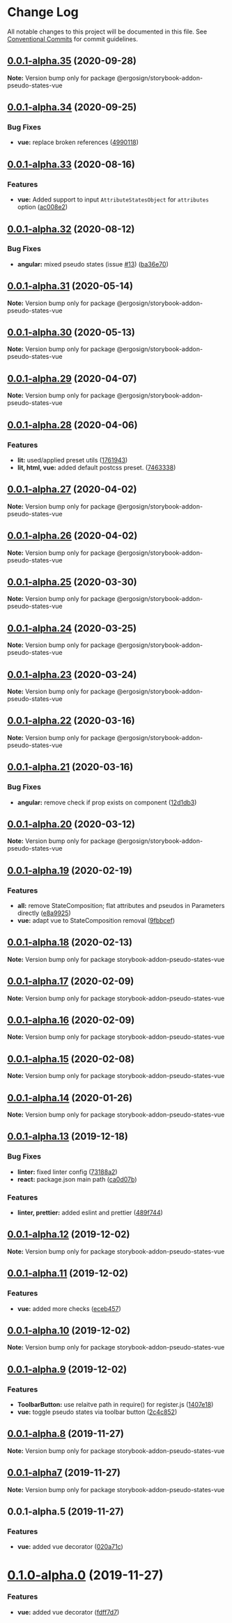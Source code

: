 # Change Log

All notable changes to this project will be documented in this file.
See [Conventional Commits](https://conventionalcommits.org) for commit guidelines.

## [0.0.1-alpha.35](https://github.com/Ergosign/storybook-addon-pseudo-states/compare/v0.0.1-alpha.34...v0.0.1-alpha.35) (2020-09-28)

**Note:** Version bump only for package @ergosign/storybook-addon-pseudo-states-vue





## [0.0.1-alpha.34](https://github.com/Ergosign/storybook-addon-pseudo-states/compare/v0.0.1-alpha.33...v0.0.1-alpha.34) (2020-09-25)


### Bug Fixes

* **vue:** replace broken references ([4990118](https://github.com/Ergosign/storybook-addon-pseudo-states/commit/4990118476e282ca3922d4eb83183eb6dcada83e))





## [0.0.1-alpha.33](https://github.com/Ergosign/storybook-addon-pseudo-states/compare/v0.0.1-alpha.32...v0.0.1-alpha.33) (2020-08-16)


### Features

* **vue:** Added support to input `AttributeStatesObject` for `attributes` option ([ac008e2](https://github.com/Ergosign/storybook-addon-pseudo-states/commit/ac008e2ca740c0e1ac9aec50ffd59edae3a6a0b4))





## [0.0.1-alpha.32](https://github.com/Ergosign/storybook-addon-pseudo-states/compare/v0.0.1-alpha.31...v0.0.1-alpha.32) (2020-08-12)


### Bug Fixes

* **angular:** mixed pseudo states (issue [#13](https://github.com/Ergosign/storybook-addon-pseudo-states/issues/13)) ([ba36e70](https://github.com/Ergosign/storybook-addon-pseudo-states/commit/ba36e70cebea8edbab9eebe500bdb63cc8b69e18))





## [0.0.1-alpha.31](https://github.com/Ergosign/storybook-addon-pseudo-states/compare/v0.0.1-alpha.30...v0.0.1-alpha.31) (2020-05-14)

**Note:** Version bump only for package @ergosign/storybook-addon-pseudo-states-vue





## [0.0.1-alpha.30](https://github.com/Ergosign/storybook-addon-pseudo-states/compare/v0.0.1-alpha.29...v0.0.1-alpha.30) (2020-05-13)

**Note:** Version bump only for package @ergosign/storybook-addon-pseudo-states-vue





## [0.0.1-alpha.29](https://github.com/Ergosign/storybook-addon-pseudo-states/compare/v0.0.1-alpha.28...v0.0.1-alpha.29) (2020-04-07)

**Note:** Version bump only for package @ergosign/storybook-addon-pseudo-states-vue





## [0.0.1-alpha.28](https://github.com/Ergosign/storybook-addon-pseudo-states/compare/v0.0.1-alpha.27...v0.0.1-alpha.28) (2020-04-06)


### Features

* **lit:** used/applied preset utils ([1761943](https://github.com/Ergosign/storybook-addon-pseudo-states/commit/1761943361f1fe14f455618582971d383f4b9b2c))
* **lit, html, vue:** added default postcss preset. ([7463338](https://github.com/Ergosign/storybook-addon-pseudo-states/commit/74633383258efc9c8eaed9b205f9d47640f06fdf))





## [0.0.1-alpha.27](https://github.com/Ergosign/storybook-addon-pseudo-states/compare/v0.0.1-alpha.26...v0.0.1-alpha.27) (2020-04-02)

**Note:** Version bump only for package @ergosign/storybook-addon-pseudo-states-vue





## [0.0.1-alpha.26](https://github.com/Ergosign/storybook-addon-pseudo-states/compare/v0.0.1-alpha.25...v0.0.1-alpha.26) (2020-04-02)

**Note:** Version bump only for package @ergosign/storybook-addon-pseudo-states-vue





## [0.0.1-alpha.25](https://github.com/Ergosign/storybook-addon-pseudo-states/compare/v0.0.1-alpha.24...v0.0.1-alpha.25) (2020-03-30)

**Note:** Version bump only for package @ergosign/storybook-addon-pseudo-states-vue





## [0.0.1-alpha.24](https://github.com/Ergosign/storybook-addon-pseudo-states/compare/v0.0.1-alpha.23...v0.0.1-alpha.24) (2020-03-25)

**Note:** Version bump only for package @ergosign/storybook-addon-pseudo-states-vue





## [0.0.1-alpha.23](https://github.com/Ergosign/storybook-addon-pseudo-states/compare/v0.0.1-alpha.22...v0.0.1-alpha.23) (2020-03-24)

**Note:** Version bump only for package @ergosign/storybook-addon-pseudo-states-vue





## [0.0.1-alpha.22](https://github.com/Ergosign/storybook-addon-pseudo-states/compare/v0.0.1-alpha.21...v0.0.1-alpha.22) (2020-03-16)

**Note:** Version bump only for package @ergosign/storybook-addon-pseudo-states-vue

## [0.0.1-alpha.21](https://github.com/Ergosign/storybook-addon-pseudo-states/compare/v0.0.1-alpha.20...v0.0.1-alpha.21) (2020-03-16)

### Bug Fixes

- **angular:** remove check if prop exists on component ([12d1db3](https://github.com/Ergosign/storybook-addon-pseudo-states/commit/12d1db3601234a55b7d0b3926167d7470994e196))

## [0.0.1-alpha.20](https://github.com/Ergosign/storybook-addon-pseudo-states/compare/v0.0.1-alpha.19...v0.0.1-alpha.20) (2020-03-12)

**Note:** Version bump only for package @ergosign/storybook-addon-pseudo-states-vue

## [0.0.1-alpha.19](https://github.com/Ergosign/storybook-addon-pseudo-states/compare/v0.0.1-alpha.18...v0.0.1-alpha.19) (2020-02-19)

### Features

- **all:** remove StateComposition; flat attributes and pseudos in Parameters directly ([e8a9925](https://github.com/Ergosign/storybook-addon-pseudo-states/commit/e8a9925d42a16f127bda5c962d70f6f3d64c904c))
- **vue:** adapt vue to StateComposition removal ([9fbbcef](https://github.com/Ergosign/storybook-addon-pseudo-states/commit/9fbbcefd9063d4ad67df6ba3d957f28d25976e96))

## [0.0.1-alpha.18](https://github.com/Ergosign/storybook-addon-pseudo-states/compare/v0.0.1-alpha.17...v0.0.1-alpha.18) (2020-02-13)

**Note:** Version bump only for package storybook-addon-pseudo-states-vue

## [0.0.1-alpha.17](https://github.com/Ergosign/storybook-addon-pseudo-states/compare/v0.0.1-alpha.16...v0.0.1-alpha.17) (2020-02-09)

**Note:** Version bump only for package storybook-addon-pseudo-states-vue

## [0.0.1-alpha.16](https://github.com/Ergosign/storybook-addon-pseudo-states/compare/v0.0.1-alpha.15...v0.0.1-alpha.16) (2020-02-09)

**Note:** Version bump only for package storybook-addon-pseudo-states-vue

## [0.0.1-alpha.15](https://github.com/Ergosign/storybook-addon-pseudo-states/compare/v0.0.1-alpha.14...v0.0.1-alpha.15) (2020-02-08)

**Note:** Version bump only for package storybook-addon-pseudo-states-vue

## [0.0.1-alpha.14](https://github.com/Ergosign/storybook-addon-pseudo-states/compare/v0.0.1-alpha.13...v0.0.1-alpha.14) (2020-01-26)

**Note:** Version bump only for package storybook-addon-pseudo-states-vue

## [0.0.1-alpha.13](https://github.com/Ergosign/storybook-addon-pseudo-states/compare/v0.0.1-alpha.12...v0.0.1-alpha.13) (2019-12-18)

### Bug Fixes

- **linter:** fixed linter config ([73188a2](https://github.com/Ergosign/storybook-addon-pseudo-states/commit/73188a23aeeee930d8ab2c0f646690284f2ffd83))
- **react:** package.json main path ([ca0d07b](https://github.com/Ergosign/storybook-addon-pseudo-states/commit/ca0d07b652f184b0f3eda99583cad22b1e4609c8))

### Features

- **linter, prettier:** added eslint and prettier ([489f744](https://github.com/Ergosign/storybook-addon-pseudo-states/commit/489f744d4208bac1fcaaba38232d5093a8997fb2))

## [0.0.1-alpha.12](https://github.com/Ergosign/storybook-addon-pseudo-states/compare/v0.0.1-alpha.11...v0.0.1-alpha.12) (2019-12-02)

**Note:** Version bump only for package storybook-addon-pseudo-states-vue

## [0.0.1-alpha.11](https://github.com/Ergosign/storybook-addon-pseudo-states/compare/v0.0.1-alpha.10...v0.0.1-alpha.11) (2019-12-02)

### Features

- **vue:** added more checks ([eceb457](https://github.com/Ergosign/storybook-addon-pseudo-states/commit/eceb45789550637a97ff5c93fc43c72551a26345))

## [0.0.1-alpha.10](https://github.com/Ergosign/storybook-addon-pseudo-states/compare/v0.0.1-alpha.9...v0.0.1-alpha.10) (2019-12-02)

**Note:** Version bump only for package storybook-addon-pseudo-states-vue

## [0.0.1-alpha.9](https://github.com/Ergosign/storybook-addon-pseudo-states/compare/v0.0.1-alpha.8...v0.0.1-alpha.9) (2019-12-02)

### Features

- **ToolbarButton:** use relaitve path in require() for register.js ([1407e18](https://github.com/Ergosign/storybook-addon-pseudo-states/commit/1407e184447a0a7f639bbd37f526dff71dbb7a05))
- **vue:** toggle pseudo states via toolbar button ([2c4c852](https://github.com/Ergosign/storybook-addon-pseudo-states/commit/2c4c852f1926ed089d27d287497ab44a53febe13))

## [0.0.1-alpha.8](https://github.com/Ergosign/storybook-addon-pseudo-states/compare/v0.0.1-alpha7...v0.0.1-alpha.8) (2019-11-27)

**Note:** Version bump only for package storybook-addon-pseudo-states-vue

## [0.0.1-alpha7](https://github.com/Ergosign/storybook-addon-pseudo-states/compare/v0.0.1-alpha.5...v0.0.1-alpha7) (2019-11-27)

**Note:** Version bump only for package storybook-addon-pseudo-states-vue

## 0.0.1-alpha.5 (2019-11-27)

### Features

- **vue:** added vue decorator ([020a71c](https://github.com/Ergosign/storybook-addon-pseudo-states/commit/020a71c4e7e4858dab51400269e489d29dfc7c89))

# [0.1.0-alpha.0](https://github.com/Ergosign/storybook-addon-pseudo-states/compare/v0.0.1-alpha.4...v0.1.0-alpha.0) (2019-11-27)

### Features

- **vue:** added vue decorator ([fdff7d7](https://github.com/Ergosign/storybook-addon-pseudo-states/commit/fdff7d712a16ba09b644f98bc8a6e144d56bd6ce))

